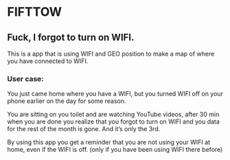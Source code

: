 # FIFTTOW
## Fuck, I forgot to turn on WIFI.

This is a app that is using WIFI and GEO position to make a map of where you have connected to WIFI.

### User case:
You just came home where you have a WIFI, but you turned WIFI off on your phone earlier on the day for some reason.

You are sitting on you toilet and are watching YouTube videos, after 30 min when you are done you realize that you forgot to turn on WIFI and you data for the rest of the month is gone. And it’s only the 3rd.

By using this app you get a reminder that you are not using your WIFI at home, even if the WIFI is off. (only if you have been using WIFI there before)
